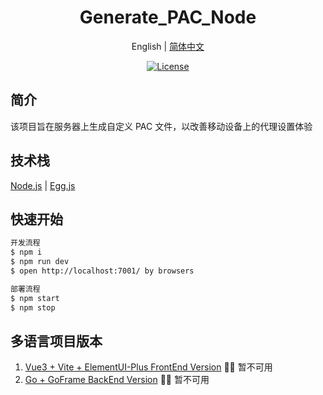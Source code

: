 

<h1 align="center">Generate_PAC_Node</h1>

<div align="center">

English | [简体中文](./README-zh_CN.md) 

 [![License][License-image]][License-url]

</div>

## 简介
该项目旨在服务器上生成自定义 PAC 文件，以改善移动设备上的代理设置体验
## 技术栈
[Node.js] | [Egg.js]

## 快速开始



```bash
开发流程
$ npm i
$ npm run dev
$ open http://localhost:7001/ by browsers

部署流程
$ npm start
$ npm stop
```


## 多语言项目版本
1. [Vue3 + Vite + ElementUI-Plus FrontEnd Version] 🤷‍♂️ 暂不可用
2. [Go + GoFrame BackEnd Version] 🤷‍♂️ 暂不可用


[Node.js]: https://nodejs.org/
[Egg.js]: https://www.eggjs.org/
[Vue3 + Vite + ElementUI-Plus FrontEnd Version]: https://github.com/rabbit2002/Node_Generate_PAC_Demo
[Go + GoFrame BackEnd Version]: https://github.com/rabbit2002/Node_Generate_PAC_Demo



[fossa-image]: https://app.fossa.io/api/projects/git%2Bgithub.com%2Fant-design%2Fant-design.svg?type=shield
[fossa-url]: https://app.fossa.io/projects/git%2Bgithub.com%2Fant-design%2Fant-design?ref=badge_shield
[License-image]: https://img.shields.io/badge/license-GPL-blue
[License-url]: https://img.shields.io/badge/license-GPL-blue

